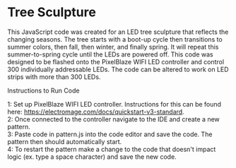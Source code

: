 # Tree Sculpture
This JavaScript code was created for an LED tree sculpture that reflects the changing seasons. The tree starts with a boot-up cycle then transitions to summer colors, then fall, then winter, and finally spring. It will repeat this summer-to-spring cycle until the LEDs are powered off. This code was designed to be flashed onto the PixelBlaze WIFI LED controller and control 300 individually addressable LEDs. The code can be altered to work on LED strips with more than 300 LEDs. 

Instructions to Run Code <br>

1: Set up PixelBlaze WIFI LED controller. Instructions for this can be found here: https://electromage.com/docs/quickstart-v3-standard. <br>
2: Once connected to the controller navigate to the IDE and create a new pattern. <br>
3: Paste code in pattern.js into the code editor and save the code. The pattern then should automatically start. <br>
4: To restart the pattern make a change to the code that doesn't impact logic (ex. type a space character) and save the new code. <br>

